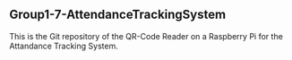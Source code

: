 ## Group1-7-AttendanceTrackingSystem

This is the Git repository of the QR-Code Reader on a Raspberry Pi for the Attandance Tracking System.

